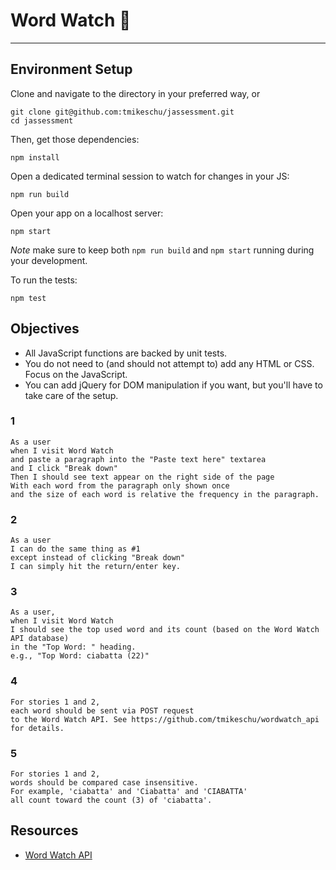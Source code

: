 # Word Watch 👀

---

## Environment Setup

Clone and navigate to the directory in your preferred way, or

```shell
git clone git@github.com:tmikeschu/jassessment.git
cd jassessment
```

Then, get those dependencies:

```shell
npm install
```

Open a dedicated terminal session to watch for changes in your JS:

```shell
npm run build
```

Open your app on a localhost server:

```shell
npm start
```

*Note* make sure to keep both `npm run build` and `npm start` running during your development.

To run the tests:

```shell
npm test
```

## Objectives

* All JavaScript functions are backed by unit tests.
* You do not need to (and should not attempt to) add any HTML or CSS. Focus on the JavaScript.
* You can add jQuery for DOM manipulation if you want, but you'll have to take care of the setup.

### 1

```
As a user  
when I visit Word Watch  
and paste a paragraph into the "Paste text here" textarea  
and I click "Break down"  
Then I should see text appear on the right side of the page  
With each word from the paragraph only shown once  
and the size of each word is relative the frequency in the paragraph.  
```

### 2

```
As a user  
I can do the same thing as #1  
except instead of clicking "Break down"  
I can simply hit the return/enter key.  
```

### 3

```
As a user,  
when I visit Word Watch  
I should see the top used word and its count (based on the Word Watch API database)  
in the "Top Word: " heading.  
e.g., "Top Word: ciabatta (22)"  
```

### 4

```
For stories 1 and 2,  
each word should be sent via POST request  
to the Word Watch API. See https://github.com/tmikeschu/wordwatch_api for details.
```

### 5

```
For stories 1 and 2,  
words should be compared case insensitive.  
For example, 'ciabatta' and 'Ciabatta' and 'CIABATTA' 
all count toward the count (3) of 'ciabatta'.  
```

## Resources

* [Word Watch API](https://github.com/tmikeschu/wordwatch_api)

